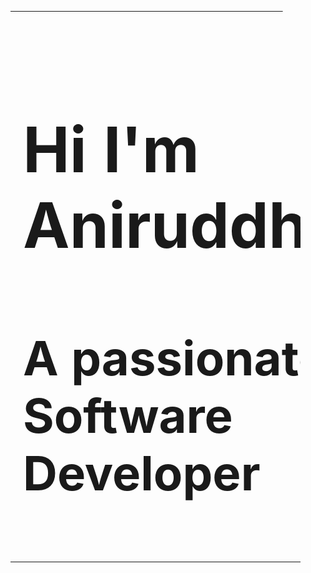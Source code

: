 <table align="center" style="width: 100%; height: 100vh; padding: 40px; border-radius: 10%; border: none;">
  <tr>
    <td style="text-align: left; width: 50%; vertical-align: middle; padding: 20px;">
      <h1 style="font-size: 100px;">Hi I'm Aniruddha</h1>
      <h3 style="font-size: 76px;">A passionate Software Developer</h3>
    </td>
    <td style="text-align: right; width: 50%; vertical-align: middle; padding: 20px;">
      <img src="https://github.com/user-attachments/assets/e9f0a00d-d263-4798-a0e4-1bed2a2af601"
           alt="Coding"
           style="border-radius: 10%; width: 600px;">
    </td>
  </tr>
</table>


---

## 🚀 About Me

### 👨‍💻 This is My Portfolio:  
  [Portfolio Repository](https://github.com/Aniruddha-25/New-Portfolio-)

### 📄 My Resume

[![Resume](https://img.shields.io/badge/Resume-View%20PDF-blue)]([https://github.com/user-attachments/files/20476325/Resume.pdf])
[Resume.pdf]()

### 📫 Reach me at:  
  **aniruddha.salvankar2523@gmail.com**

---

### 🤝 Connect with Me

<p align="left">
  <a href="https://www.linkedin.com/in/aniruddha-salvankar-193642264/" target="_blank" style="padding-right: 350px;">
    <img src="https://github.com/user-attachments/assets/e17546c3-ae46-48dd-a0d9-482600d71e0b" alt="LinkedIn" width="50" height="50" />
  </a>
  <a href="https://instagram.com/urstruly_aniruddha" target="_blank" style="padding-right: 350px;">
    <img src="https://github.com/user-attachments/assets/8ad0e091-100c-4f2d-a480-073bf72cf6a9" alt="Instagram" width="50" height="50" />
  </a>
<a href="https://www.leetcode.com/aniruddha_25" target="_blank" style="padding-right: 350px;">
    <img src="https://github.com/user-attachments/assets/c84af23e-02f5-4b0a-ad79-0cf55676a88c" alt="LeetCode" width="50" height="50" />
  </a>
</p>

---

### 🛠️ Languages & Tools

<!-- 🔧 FRONTEND TOOLS SECTION START -->

### 🎨 Frontend Development

<table>
  <tr>
    <th align="left">Category</th>
    <th align="left">Technologies</th>
  </tr>
  <tr>
    <td><strong>Languages</strong></td>
    <td>
      <a href="https://www.w3schools.com/Html/" target="_blank">
        <img src="https://raw.githubusercontent.com/devicons/devicon/master/icons/html5/html5-original-wordmark.svg" alt="HTML5" width="50" height="50"/>
      </a>
      <a href="https://www.w3schools.com/css/" target="_blank">
        <img src="https://raw.githubusercontent.com/devicons/devicon/master/icons/css3/css3-original-wordmark.svg" alt="CSS3" width="50" height="50"/>
      </a>
      <a href="https://www.w3schools.com/js/" target="_blank">
        <img src="https://raw.githubusercontent.com/devicons/devicon/master/icons/javascript/javascript-original.svg" alt="JavaScript" width="50" height="50"/>
      </a>
    </td>
  </tr>
  <tr>
  <tr>
  <td><strong>Design Tools</strong></td>
  <td>
    <a href="https://www.figma.com/" target="_blank">
      <img src="https://www.vectorlogo.zone/logos/figma/figma-icon.svg" alt="Figma" width="50" height="50"/>
    </a>
    <a href="https://solidedge.siemens.com/en/" target="_blank">
       <img src="https://github.com/user-attachments/assets/3c2572d4-44af-45cb-b37d-cf32148248a1" alt="Solid Edge" width="50" height="50"/>
    </a>
  </td>
</tr>
<td><strong>Animation</strong></td>
    <td>
      <a href="https://gsap.com/" target="_blank">
        <img src="https://github.com/user-attachments/assets/59853cc1-971f-40a6-8fd3-dbec070f630a" alt="GSAP" width="50" height="50"/>
      </a>
    </td>
  </tr>
</table>

---

### 🎮 Backend Development

<table>
  <tr>
    <th align="left">Category</th>
    <th align="left">Technologies</th>
  </tr>
  <tr>
    <td><strong>Languages</strong></td>
    <td>
         <a href="https://www.w3schools.com/c/c_intro.php" target="_blank">
        <img src="https://raw.githubusercontent.com/devicons/devicon/master/icons/c/c-original.svg" alt="C" width="50" height="50"/>
      </a>
      <a href="https://www.w3schools.com/cpp/cpp_intro.asp" target="_blank">
        <img src="https://raw.githubusercontent.com/devicons/devicon/master/icons/cplusplus/cplusplus-original.svg" alt="C++" width="50" height="50"/>
      </a>
      <a href="https://www.python.org/" target="_blank">
        <img src="https://raw.githubusercontent.com/devicons/devicon/master/icons/python/python-original.svg" alt="Python" width="50" height="50"/>
      </a>
      <a href="https://www.oracle.com/java/" target="_blank">
        <img src="https://raw.githubusercontent.com/devicons/devicon/master/icons/java/java-original.svg" alt="Java" width="50" height="50"/>
      </a>
      <a href="https://www.mysql.com/" target="_blank">
        <img src="https://raw.githubusercontent.com/devicons/devicon/master/icons/mysql/mysql-original-wordmark.svg" alt="MySQL" width="50" height="50"/>
      </a>
      <a href="https://www.postgresql.org/" target="_blank">
        <img src="https://raw.githubusercontent.com/devicons/devicon/master/icons/postgresql/postgresql-original-wordmark.svg" alt="PostgreSQL" width="50" height="50"/>
      </a>
      <a href="https://www.mongodb.com/" target="_blank">
        <img src="https://raw.githubusercontent.com/devicons/devicon/master/icons/mongodb/mongodb-original-wordmark.svg" alt="MongoDB" width="50" height="50"/>
      </a>
    </td>
  </tr>
  <tr>
    <td><strong>Frameworks</strong></td>
    <td>
      <a href="https://www.djangoproject.com/" target="_blank">
        <img src="https://cdn.worldvectorlogo.com/logos/django.svg" alt="Django" width="50" height="50"/>
      </a>
      <a href="https://nodejs.org" target="_blank">
        <img src="https://raw.githubusercontent.com/devicons/devicon/master/icons/nodejs/nodejs-original-wordmark.svg" alt="Node.js" width="50" height="50"/>
      </a>
    </td>
  </tr>
  <tr>
    <td><strong>Version Control</strong></td>
    <td>
      <a href="https://git-scm.com/" target="_blank">
        <img src="https://www.vectorlogo.zone/logos/git-scm/git-scm-icon.svg" alt="Git" width="50" height="50"/>
      </a>
    </td>
  </tr>
</table>

---

🌟 *Thanks for visiting my profile! Feel free to connect or check out my repositories.*


